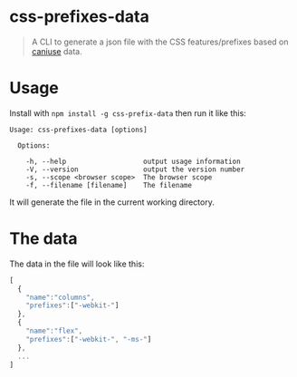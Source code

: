 # css-prefixes-data

> A CLI to generate a json file with the CSS features/prefixes based on [caniuse](http://caniuse.com/) data.

# Usage

Install with `npm install -g css-prefix-data` then run it like this:

```shell
Usage: css-prefixes-data [options]

  Options:

    -h, --help                   output usage information
    -V, --version                output the version number
    -s, --scope <browser scope>  The browser scope
    -f, --filename [filename]    The filename

```

It will generate the file in the current working directory.

# The data

The data in the file will look like this:

```js
[
  {
    "name":"columns",
    "prefixes":["-webkit-"]
  },
  {
    "name":"flex",
    "prefixes":["-webkit-", "-ms-"]
  },
  ...
]
```